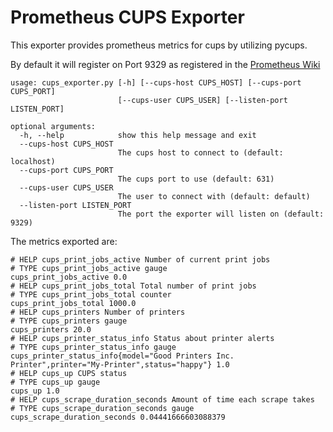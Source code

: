 # Prometheus CUPS Exporter

This exporter provides prometheus metrics for cups by utilizing pycups.

By default it will register on Port 9329 as registered in the [Prometheus Wiki](https://github.com/prometheus/prometheus/wiki/Default-port-allocations)

```text
usage: cups_exporter.py [-h] [--cups-host CUPS_HOST] [--cups-port CUPS_PORT]
                        [--cups-user CUPS_USER] [--listen-port LISTEN_PORT]

optional arguments:
  -h, --help            show this help message and exit
  --cups-host CUPS_HOST
                        The cups host to connect to (default: localhost)
  --cups-port CUPS_PORT
                        The cups port to use (default: 631)
  --cups-user CUPS_USER
                        The user to connect with (default: default)
  --listen-port LISTEN_PORT
                        The port the exporter will listen on (default: 9329)
```

The metrics exported are:

```text
# HELP cups_print_jobs_active Number of current print jobs
# TYPE cups_print_jobs_active gauge
cups_print_jobs_active 0.0
# HELP cups_print_jobs_total Total number of print jobs
# TYPE cups_print_jobs_total counter
cups_print_jobs_total 1000.0
# HELP cups_printers Number of printers
# TYPE cups_printers gauge
cups_printers 20.0
# HELP cups_printer_status_info Status about printer alerts
# TYPE cups_printer_status_info gauge
cups_printer_status_info{model="Good Printers Inc. Printer",printer="My-Printer",status="happy"} 1.0
# HELP cups_up CUPS status
# TYPE cups_up gauge
cups_up 1.0
# HELP cups_scrape_duration_seconds Amount of time each scrape takes
# TYPE cups_scrape_duration_seconds gauge
cups_scrape_duration_seconds 0.04441666603088379
```
